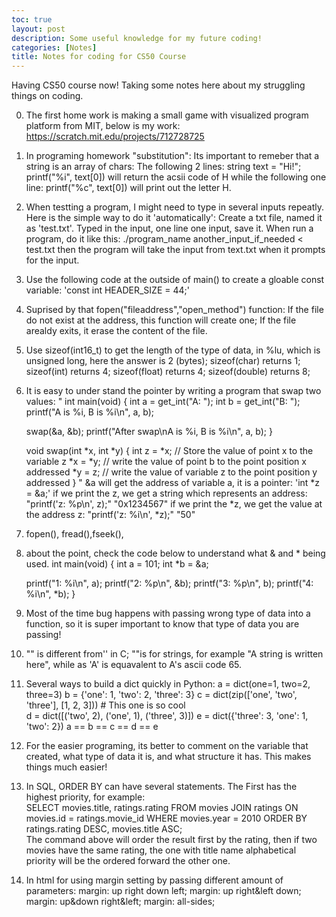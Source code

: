 ```yaml
---
toc: true
layout: post
description: Some useful knowledge for my future coding!
categories: [Notes]
title: Notes for coding for CS50 Course
---
```


Having CS50 course now! Taking some notes here about my struggling things on coding.

0.  The first home work is making a small game with visualized program platform from MIT, below is my work:  
https://scratch.mit.edu/projects/712728725

1. In programing homework "substitution":
    Its important to remeber that a string is an array of chars:
    The following 2 lines:
    string text = "Hi!";
    printf("%i", text[0])
    will return the acsii code of H
    while the following one line:
    printf("%c", text[0])
    will print out the letter H.

2. When testting a program, I might need to type in several inputs repeatly. Here is the simple way to do it 'automatically':
    Create a txt file, named it as 'test.txt'.
    Typed in the input, one line one input, save it.
    When run a program, do it like this:
    ./program_name another_input_if_needed < test.txt
    then the program will take the input from text.txt when it prompts for the input.

3. Use the following code at the outside of main() to create a gloable const variable:
    'const int HEADER_SIZE = 44;'

4. Suprised by that fopen("fileaddress","open_method") function: If the file do not exist at the address, this function will create one; If the file arealdy exits, it erase the content of the file.

5. Use sizeof(int16_t) to get the length of the type of data, in %lu, which is unsigned long, here the answer is 2 (bytes);
    sizeof(char)   returns 1;
    sizeof(int)    returns 4;
    sizeof(float)  returns 4;
    sizeof(double) returns 8;

6. It is easy to under stand the pointer by writing a program that swap two values: 
    "
    int main(void)
    {
    int a = get_int("A: ");
    int b = get_int("B: ");
    printf("A is %i, B is %i\n", a, b);

    swap(&a, &b);
    printf("After swap\nA is %i, B is %i\n", a, b);
    }

    void swap(int *x, int *y)
    {
    int z = *x; // Store the value of point x to the variable z
    *x = *y; // write the value of point b to the point position x addressed
    *y = z; // write the value of variable z to the point position y addressed
    }
    "
    &a will get the address of variable a, it is a pointer:
    'int *z = &a;'
    if we print the z, we get a string which represents an address:
    "printf('z: %p\n', z);"
    "0x1234567"
    if we print the *z, we get the value at the address z:
    "printf('z: %i\n', *z);"
    "50"
    
7. fopen(), fread(),fseek(),

8. about the point, check the code below to understand what & and * being used.
    int main(void)
    {
    int a = 101;
    int *b = &a;

    printf("1: %i\n", a);
    printf("2: %p\n", &b);
    printf("3: %p\n", b);
    printf("4: %i\n", *b);
    }

9. Most of the time bug happens with passing wrong type of data into a function, so it is super important to know that type of data you are passing!

10. "" is different from'' in C; ""is for strings, for example "A string is written here", while as 'A' is equavalent to A's ascii code 65.

11. Several ways to build a dict quickly in Python:
    a = dict(one=1, two=2, three=3)
    b = {'one': 1, 'two': 2, 'three': 3}
    c = dict(zip(['one', 'two', 'three'], [1, 2, 3])) # This one is so cool  
    d = dict([('two', 2), ('one', 1), ('three', 3)])
    e = dict({'three': 3, 'one': 1, 'two': 2})
    a == b == c == d == e

12. For the easier programing, its better to comment on the variable that created, what type of data it is, and what structure it has. This makes things much easier!  

13. In SQL, ORDER BY can have several statements. The First has the highest priority, for example:  
    SELECT movies.title, ratings.rating FROM movies JOIN ratings ON movies.id = ratings.movie_id WHERE movies.year = 2010 ORDER BY ratings.rating DESC, movies.title ASC;  
    The command above will order the result first by the rating, then if two movies have the same rating, the one with title name alphabetical priority will be the ordered forward the other one.

14. In html for using margin setting by passing different amount of parameters:
    margin: up right down left;
    margin: up right&left down;
    margin: up&down right&left;
    margin: all-sides;